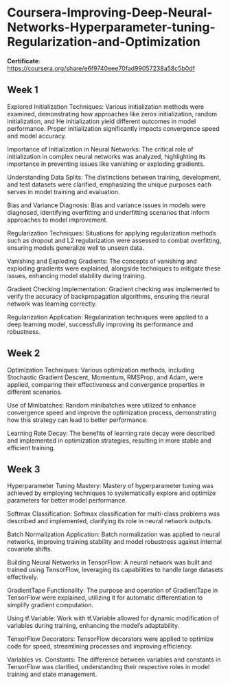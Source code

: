 # Coursera-Improving-Deep-Neural-Networks-Hyperparameter-tuning-Regularization-and-Optimization

**Certificate**: https://coursera.org/share/e6f9740eee70fad99057238a58c5b0df

## Week 1

Explored Initialization Techniques: Various initialization methods were examined, demonstrating how approaches like zeros initialization, random initialization, and He initialization yield different outcomes in model performance. Proper initialization significantly impacts convergence speed and model accuracy.

Importance of Initialization in Neural Networks: The critical role of initialization in complex neural networks was analyzed, highlighting its importance in preventing issues like vanishing or exploding gradients.

Understanding Data Splits: The distinctions between training, development, and test datasets were clarified, emphasizing the unique purposes each serves in model training and evaluation.

Bias and Variance Diagnosis: Bias and variance issues in models were diagnosed, identifying overfitting and underfitting scenarios that inform approaches to model improvement.

Regularization Techniques: Situations for applying regularization methods such as dropout and L2 regularization were assessed to combat overfitting, ensuring models generalize well to unseen data.

Vanishing and Exploding Gradients: The concepts of vanishing and exploding gradients were explained, alongside techniques to mitigate these issues, enhancing model stability during training.

Gradient Checking Implementation: Gradient checking was implemented to verify the accuracy of backpropagation algorithms, ensuring the neural network was learning correctly.

Regularization Application: Regularization techniques were applied to a deep learning model, successfully improving its performance and robustness.

## Week 2

Optimization Techniques: Various optimization methods, including Stochastic Gradient Descent, Momentum, RMSProp, and Adam, were applied, comparing their effectiveness and convergence properties in different scenarios.

Use of Minibatches: Random minibatches were utilized to enhance convergence speed and improve the optimization process, demonstrating how this strategy can lead to better performance.

Learning Rate Decay: The benefits of learning rate decay were described and implemented in optimization strategies, resulting in more stable and efficient training.

## Week 3

Hyperparameter Tuning Mastery: Mastery of hyperparameter tuning was achieved by employing techniques to systematically explore and optimize parameters for better model performance.

Softmax Classification: Softmax classification for multi-class problems was described and implemented, clarifying its role in neural network outputs.

Batch Normalization Application: Batch normalization was applied to neural networks, improving training stability and model robustness against internal covariate shifts.

Building Neural Networks in TensorFlow: A neural network was built and trained using TensorFlow, leveraging its capabilities to handle large datasets effectively.

GradientTape Functionality: The purpose and operation of GradientTape in TensorFlow were explained, utilizing it for automatic differentiation to simplify gradient computation.

Using tf.Variable: Work with tf.Variable allowed for dynamic modification of variables during training, enhancing the model’s adaptability.

TensorFlow Decorators: TensorFlow decorators were applied to optimize code for speed, streamlining processes and improving efficiency.

Variables vs. Constants: The difference between variables and constants in TensorFlow was clarified, understanding their respective roles in model training and state management.
